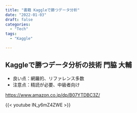 ```yaml
---
title: "書籍 Kaggleで勝つデータ分析"
date: "2022-01-03"
draft: false
categories:
  - "Tech"
tags:
  - "Kaggle"

---
```


## Kaggleで勝つデータ分析の技術   門脇 大輔

- 良い点：網羅的、リファレンス多数
- 注意点：精読が必要、中級者向け

https://www.amazon.co.jp/dp/B07YTDBC3Z/


{{< youtube lN_y6mZ4ZWE >}}
